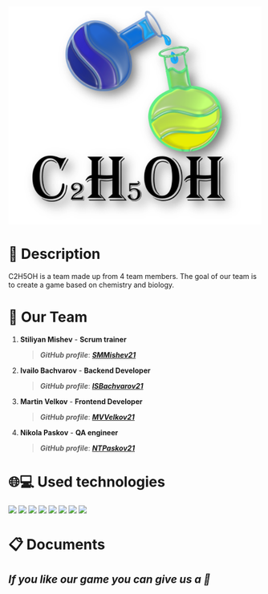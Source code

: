 <p align = "center">
 <img src = "C2H5OH/assets/proekt.logo.png" alt = "logo">
 <br>
  <h1>📖 Description </h1>
  C2H5OH is a team made up from 4 team members. The goal of our team is to create a game based on chemistry and biology.
  <h1>👥 Our Team </h1>
  <p>
  
1. **Stiliyan Mishev** - **Scrum trainer**	
   > ***GitHub profile***: [***SMMishev21***](https://github.com/SMMishev21)	

2. **Ivailo Bachvarov** - **Backend Developer** 
   > ***GitHub profile***: [***ISBachvarov21***](https://github.com/ISBachvarov21)	

3. **Martin Velkov** - **Frontend Developer** 
   > ***GitHub profile***: [***MVVelkov21***](https://github.com/MVVelkov21)	

4. **Nikola Paskov** - **QA engineer** 
   > ***GitHub profile***: [***NTPaskov21***](https://github.com/NTPaskov)
  </p>
  
  <h1>🌐💻 Used technologies</h1>
  <p align="left"> 
	<a> <img src="https://img.icons8.com/ios-filled/50/4a90e2/c-plus-plus-logo.png"/> </a> 
	<a> <img src="https://upload.wikimedia.org/wikipedia/commons/thumb/b/bf/SFML2.svg/1280px-SFML2.svg.png" width="50"</a>
	<a> <img src="https://img.icons8.com/fluency/48/000000/visual-studio.png"/> </a>
	<a> <img src="https://img.icons8.com/color/48/000000/microsoft-teams.png"/> </a>
	<a> <img src="https://img.icons8.com/color/48/000000/microsoft-word-2019--v2.png"/>  </a>
	<a> <img src="https://img.icons8.com/color/48/000000/microsoft-powerpoint-2019--v1.png"/>  </a>
	<a> <img src="https://img.icons8.com/color/48/000000/microsoft-excel-2019--v1.png"></a>
	<a> <img src="https://img.icons8.com/color/48/000000/adobe-photoshop--v1.png"/>  </a>

  </p>
	
   
   <h1>📋 Documents</h1>
  <p>
 
</p>

<p align="center">

## ***If you like our game you can give us a 🥇***